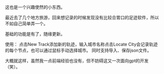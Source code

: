 这也是一个兴趣使然的小东西。

最近去了几个地方旅游，回来想记录的时候发现没有比较合胃口的足迹软件，所以不如自己简单弄一个。

基础的功能是有了，随缘更新。

使用：
点击New Track添加新的轨迹，输入城市名称点击Locate City会记录轨迹的每个节点，也可以通过鼠标手动选择城市。
同时支持导入、保存json文件。

大概就这样，虽然我一点前端经验也没有，但不妨碍这又一次面向gpt的开发（笑）。
